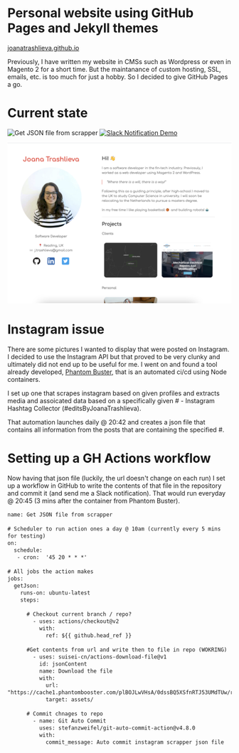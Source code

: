 # Personal website using GitHub Pages and Jekyll themes

[joanatrashlieva.github.io](https://joanatrashlieva.github.io)

Previously, I have written my website in CMSs such as Wordpress or even in Magento 2 for a short time. 
But the maintanance of custom hosting, SSL, emails, etc. is too much for just a hobby. 
So I decided to give GitHub Pages a go. 

# Current state

![Get JSON file from scrapper](https://github.com/JoanaTrashlieva/JoanaTrashlieva.github.io/workflows/Get%20JSON%20file%20from%20scrapper/badge.svg)
[![Slack Notification Demo](https://github.com/JoanaTrashlieva/JoanaTrashlieva.github.io/actions/workflows/slack-notify.yml/badge.svg)](https://github.com/JoanaTrashlieva/JoanaTrashlieva.github.io/actions/workflows/slack-notify.yml)

![Site screenshot](assets/site-overview.png)

# Instagram issue

There are some pictures I wanted to display that were posted on Instagram. I decided to use the Instagram API but that proved to be very clunky and ultimately did not end up to be useful for me. I went on and found a tool already developed, [Phantom Buster](https://phantombuster.com/), that is an automated ci/cd using Node containers. 

I set up one that scrapes instagram based on given profiles and extracts media and assoicated data based on a specifically given # - Instagram Hashtag Collector (#editsByJoanaTrashlieva).

That automation launches daily @ 20:42 and creates a json file that contains all information from the posts that are containing the specified #.

# Setting up a GH Actions workflow

Now having that json file (luckily, the url doesn't change on each run) I set up a workflow in GitHub to write the contents of that file in the repository and commit it (and send me a Slack notification). That would run everyday @ 20:45 (3 mins after the container from Phantom Buster).

```
name: Get JSON file from scrapper

# Scheduler to run action ones a day @ 10am (currently every 5 mins for testing)
on:
  schedule:
   - cron:  '45 20 * * *'

# All jobs the action makes
jobs:
  getJson:
    runs-on: ubuntu-latest
    steps:

      # Checkout current branch / repo?
        - uses: actions/checkout@v2
          with:
            ref: ${{ github.head_ref }}

      #Get contents from url and write then to file in repo (WOKRING)
        - uses: suisei-cn/actions-download-file@v1
          id: jsonContent
          name: Download the file
          with:
            url: "https://cache1.phantombooster.com/plBOJLwVHsA/0dssBQ5XSfnRTJ53UMdTUw/results.json"
            target: assets/
              
      # Commit chnages to repo
        - name: Git Auto Commit
          uses: stefanzweifel/git-auto-commit-action@v4.8.0
          with:
            commit_message: Auto commit instagram scrapper json file
```
